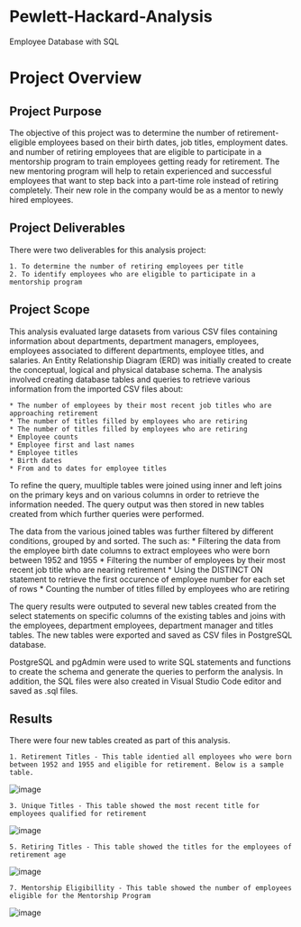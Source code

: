 # Pewlett-Hackard-Analysis
Employee Database with SQL

# Project Overview


## Project Purpose
The objective of this project was to determine the number of retirement-eligible employees based on their birth dates, job titles, employment dates. and number of retiring employees that are eligible to participate in a mentorship program to train employees getting ready for retirement. The new mentoring program will help to retain experienced and successful employees that want to step back into a part-time role instead of retiring completely. Their new role in the company would be as a mentor to newly hired employees.

## Project Deliverables
There were two deliverables for this analysis project:

    1. To determine the number of retiring employees per title
    2. To identify employees who are eligible to participate in a mentorship program

## Project Scope
This analysis evaluated large datasets from various CSV files containing information about departments, department managers, employees, employees associated to different departments, employee titles, and salaries. An Entity Relationship Diagram (ERD) was initially created to create the conceptual, logical and physical database schema. The analysis involved creating database tables and queries to retrieve various information from the imported CSV files about:
    
    * The number of employees by their most recent job titles who are approaching retirement
    * The number of titles filled by employees who are retiring
    * The number of titles filled by employees who are retiring
    * Employee counts
    * Employee first and last names
    * Employee titles
    * Birth dates 
    * From and to dates for employee titles

To refine the query, muultiple tables were joined using inner and left joins on the primary keys and on various columns in order to retrieve the information needed. The query output was then stored in new tables created from which further queries were performed.  

The data from the various joined tables was further filtered by different conditions, grouped by and sorted. The such as:
     * Filtering the data from the employee birth date columns to extract employees who were born between 1952 and 1955
     * Filtering the number of employees by their most recent job title who are nearing retirement
     * Using the DISTINCT ON statement to retrieve the first occurence of employee number for each set of rows
     * Counting the number of titles filled by employees who are retiring
     
The query results were outputed to several new tables created from the select statements on specific columns of the existing tables and joins with the employees, department employees, department manager and titles tables. The new tables were exported and saved as CSV files in PostgreSQL database.

PostgreSQL and pgAdmin were used to write SQL statements and functions to create the schema and generate the queries to perform the analysis. In addition, the SQL files were also created in Visual Studio Code editor and saved as .sql files.

## Results
There were four new tables created as part of this analysis.


    1. Retirement Titles - This table identied all employees who were born between 1952 and 1955 and eligible for retirement. Below is a sample table.


![image](https://user-images.githubusercontent.com/80140082/116802294-8bc32280-aac6-11eb-82b5-952f3a1b9ead.png)

    3. Unique Titles - This table showed the most recent title for employees qualified for retirement


![image](https://user-images.githubusercontent.com/80140082/116802349-e78dab80-aac6-11eb-9078-e2f26d4f1940.png)



    5. Retiring Titles - This table showed the titles for the employees of retirement age
    

![image](https://user-images.githubusercontent.com/80140082/116802328-cdec6400-aac6-11eb-875d-3df3f3fa67b0.png)

    7. Mentorship Eligibillity - This table showed the number of employees eligible for the Mentorship Program


![image](https://user-images.githubusercontent.com/80140082/116802356-f4aa9a80-aac6-11eb-8fca-87cc158fc727.png)



       
